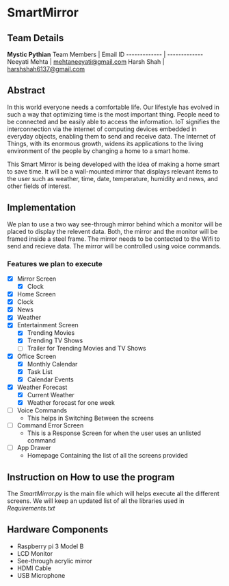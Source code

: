 # SmartMirror

## Team Details
**Mystic Pythian**
Team Members | Email ID
------------- | -------------
Neeyati Mehta  | mehtaneeyati@gmail.com
Harsh Shah  | harshshah6137@gmail.com


## Abstract
In this world everyone needs a comfortable life. Our lifestyle has evolved in such a way that optimizing time is the most important thing. People need to be connected and be easily able to access the information. IoT signifies the interconnection via the internet of computing devices embedded in everyday objects, enabling them to send and receive data. The Internet of Things, with its enormous growth, widens its applications to the living environment of the people by changing a home to a smart home.

This Smart Mirror is being developed with the idea of making a home smart to save time. It will be a wall-mounted mirror that displays relevant items to the user such as weather, time, date, temperature, humidity and news, and other fields of interest.
## Implementation
We plan to use a two way see-through mirror behind which a monitor will be placed to display the relevent data. Both, the mirror and the monitor will be framed inside a steel frame. The mirror needs to be contected to the Wifi to send and recieve data. The mirror will be controlled using voice commands.

### Features we plan to execute
- [x] Mirror Screen
  - [x] Clock 
- [x]  Home Screen
  - [x] Clock
  - [x] News
  - [x] Weather
- [x] Entertainment Screen
  - [x] Trending Movies
  - [x] Trending TV Shows
  - [ ] Trailer for Trending Movies and TV Shows 
- [x] Office Screen
  - [x] Monthly Calendar
  - [x] Task List
  - [x] Calendar Events
- [x] Weather Forecast
  - [x] Current Weather
  - [x] Weather forecast for one week 
- [ ] Voice Commands
  - This helps in Switching Between the screens 
- [ ] Command Error Screen
  - This is a Response Screen for when the user uses an unlisted command
- [ ] App Drawer
  - Homepage Containing the list of all the screens provided
## Instruction on How to use the program

The *SmartMirror.py* is the main file which will helps execute all the different screens.
We will keep an updated list of all the libraries used in *Requirements.txt*

## Hardware Components
* Raspberry pi 3 Model B
* LCD Monitor
* See-through acrylic mirror
* HDMI Cable
* USB Microphone
